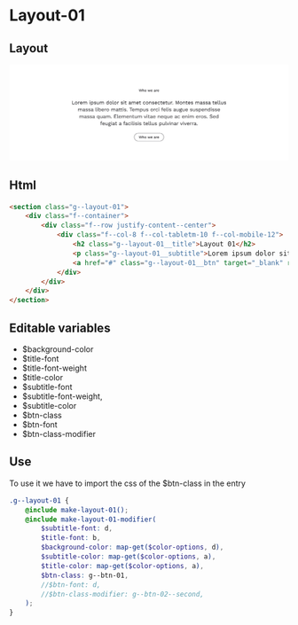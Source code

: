# Layout-01

## Layout

![alt text][layout-01]

[layout-01]: /src/img/global-components/layout/layout-01.png

## Html

```html
<section class="g--layout-01">
    <div class="f--container">
        <div class="f--row justify-content--center">
            <div class="f--col-8 f--col-tabletm-10 f--col-mobile-12">
                <h2 class="g--layout-01__title">Layout 01</h2>
                <p class="g--layout-01__subtitle">Lorem ipsum dolor sit amet consectetur. Montes massa tellus massa libero mattis. Tempus orci felis augue suspendisse massa quam. Elementum vitae neque ac enim eros. Sed feugiat a facilisis tellus pulvinar viverra.</p>
                <a href="#" class="g--layout-01__btn" target="_blank" rel="noopener noreferrer">Who we are</a>
            </div>
        </div>
    </div>
</section>
```

## Editable variables

- $background-color
- $title-font
- $title-font-weight
- $title-color
- $subtitle-font
- $subtitle-font-weight,
- $subtitle-color
- $btn-class
- $btn-font
- $btn-class-modifier

## Use

To use it we have to import the css of the $btn-class in the entry

```scss
.g--layout-01 {
    @include make-layout-01();
    @include make-layout-01-modifier(
        $subtitle-font: d,
        $title-font: b,
        $background-color: map-get($color-options, d),
        $subtitle-color: map-get($color-options, a),
        $title-color: map-get($color-options, a),
        $btn-class: g--btn-01,
        //$btn-font: d,
        //$btn-class-modifier: g--btn-02--second,
    );
}
```

